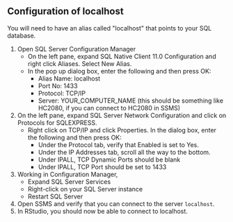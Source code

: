 ## Configuration of localhost

You will need to have an alias called "localhost" that points to your SQL database.

1. Open SQL Server Configuration Manager
   - On the left pane, expand SQL Native Client 11.0 Configuration and right click Aliases. Select New Alias.
   - In the pop up dialog box, enter the following and then press OK:
     - Alias Name: localhost
     - Port No: 1433
     - Protocol: TCP/IP
     - Server: YOUR_COMPUTER_NAME (this should be something like HC2080, if you can connect to HC2080 in SSMS)
2. On the left pane, expand SQL Server Network Configuration and click on Protocols for SQLEXPRESS.
   - Right click on TCP/IP and click Properties. In the dialog box, enter the following and then press OK:
     - Under the Protocol tab, verify that Enabled is set to Yes.
     - Under the IP Addresses tab, scroll all the way to the bottom.
     - Under IPALL, TCP Dynamic Ports should be blank
     - Under IPALL, TCP Port should be set to 1433   
3. Working in Configuration Manager, 
   - Expand SQL Server Services 
   - Right-click on your SQL Server instance
   - Restart SQL Server
4. Open SSMS and verify that you can connect to the server `localhost`.
5. In RStudio, you should now be able to connect to localhost.
